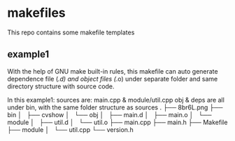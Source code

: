 # makefiles
This repo contains some makefile templates

## example1

With the help of GNU make built-in rules, this makefile can auto generate dependence file (*.d) and object files (*.o) under separate folder and same directory structure with source code.

In this example1:
  sources are: main.cpp & module/util.cpp
  obj & deps are all under bin, with the same folder structure as sources
    .
    ├── 8br6L.png
    ├── bin
    │   ├── cvshow
    │   └── obj
    │       ├── main.d
    │       ├── main.o
    │       └── module
    │           ├── util.d
    │           └── util.o
    ├── main.cpp
    ├── main.h
    ├── Makefile
    ├── module
    │   └── util.cpp
    └── version.h





